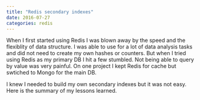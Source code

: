 ```yaml
---
title: "Redis secondary indexes"
date: 2016-07-27
categories: redis
---
```


When I first started using Redis I was blown away by the speed and the flexiblity of data structure.  I was able to use for a lot of data analysis tasks and did not need to create my own hashes or counters.  But when I tried using Redis as my primary DB I hit a few stumbled.  Not being able to query by value was very painful.  On one project I kept Redis for cache but swtiched to Mongo for the main DB.

I knew I needed to build my own secondary indexes but it was not easy.  Here is the summary of my lessons learned.